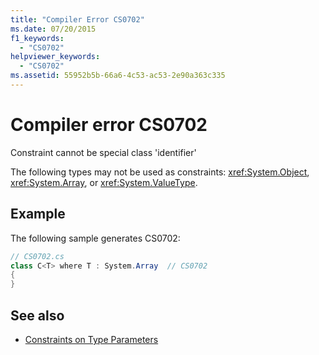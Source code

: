 ```yaml
---
title: "Compiler Error CS0702"
ms.date: 07/20/2015
f1_keywords: 
  - "CS0702"
helpviewer_keywords: 
  - "CS0702"
ms.assetid: 55952b5b-66a6-4c53-ac53-2e90a363c335
---
```

# Compiler error CS0702
Constraint cannot be special class 'identifier'  
  
 The following types may not be used as constraints:  <xref:System.Object>, <xref:System.Array>, or <xref:System.ValueType>.  
  
## Example  
 The following sample generates CS0702:  
  
```csharp  
// CS0702.cs  
class C<T> where T : System.Array  // CS0702  
{  
}  
```  
  
## See also  

- [Constraints on Type Parameters](../../programming-guide/generics/constraints-on-type-parameters.md)
